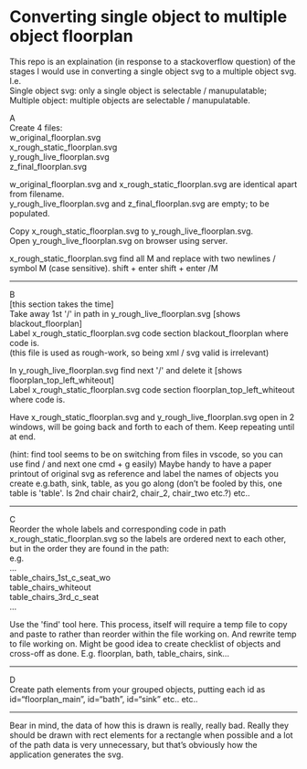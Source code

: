# Converting single object to multiple object floorplan
This repo is an explaination (in response to a stackoverflow question) of the stages I would use in converting a single object svg to a multiple object svg.  
I.e.  
Single object svg: only a single object is selectable / manupulatable;  
Multiple object: multiple objects are selectable / manupulatable.  

A  
Create 4 files:  
w_original_floorplan.svg  
x_rough_static_floorplan.svg  
y_rough_live_floorplan.svg  
z_final_floorplan.svg

w_original_floorplan.svg and x_rough_static_floorplan.svg are identical apart from filename.  
y_rough_live_floorplan.svg and z_final_floorplan.svg are empty; to be populated.

Copy x_rough_static_floorplan.svg to y_rough_live_floorplan.svg.  
Open y_rough_live_floorplan.svg on browser using server.

x_rough_static_floorplan.svg find all M and replace with two newlines / symbol M (case sensitive). shift + enter shift + enter /M
___
B  
[this section takes the time]  
Take away 1st '/' in path in y_rough_live_floorplan.svg [shows blackout_floorplan]  
Label x_rough_static_floorplan.svg code section blackout_floorplan where code is.  
(this file is used as rough-work, so being xml / svg valid is irrelevant)

In y_rough_live_floorplan.svg find next '/' and delete it [shows floorplan_top_left_whiteout]  
Label x_rough_static_floorplan.svg code section floorplan_top_left_whiteout where code is.

Have x_rough_static_floorplan.svg and y_rough_live_floorplan.svg open in 2 windows, will be going back and forth to each of them. Keep repeating until at end.

(hint: find tool seems to be on switching from files in vscode, so you can use find / and next one cmd + g easily) Maybe handy to have a paper printout of original svg as reference and label the names of objects you create e.g.bath, sink, table, as you go along (don’t be fooled by this, one table is 'table'. Is 2nd chair chair2, chair_2, chair_two etc.?) etc..
___

C  
Reorder the whole labels and corresponding code in path x_rough_static_floorplan.svg so the labels are ordered next to each other, but in the order they are found in the path:  
e.g.  
…  
table_chairs_1st_c_seat_wo  
table_chairs_whiteout  
table_chairs_3rd_c_seat  
…

Use the 'find' tool here. This process, itself will require a temp file to copy and paste to rather than reorder within the file working on. And rewrite temp to file working on. Might be good idea to create checklist of objects and cross-off as done.
E.g. floorplan, bath, table_chairs, sink…
___
D  
Create path elements from your grouped objects, putting each id as id=“floorplan_main”, id=“bath”, id=“sink” etc.. etc..
___
Bear in mind, the data of how this is drawn is really, really bad. Really they should be drawn with rect elements for a rectangle when possible and a lot of the path data is very unnecessary, but that’s obviously how the application generates the svg.

